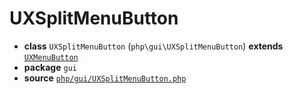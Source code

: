 # UXSplitMenuButton

- **class** `UXSplitMenuButton` (`php\gui\UXSplitMenuButton`) **extends** [`UXMenuButton`](https://github.com/jphp-compiler/jphp/blob/master/exts/jphp-gui-ext/api-docs/classes/php/gui/UXMenuButton.md)
- **package** `gui`
- **source** [`php/gui/UXSplitMenuButton.php`](./src/main/resources/JPHP-INF/sdk/php/gui/UXSplitMenuButton.php)
